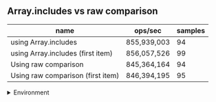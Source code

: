 ## Array.includes vs raw comparison

|name|ops/sec|samples|
|-|-|-|
|using Array.includes|855,939,003|94|
|using Array.includes (first item)|856,057,526|99|
|Using raw comparison|845,364,164|94|
|Using raw comparison (first item)|846,394,195|95|


<details>
<summary>Environment</summary>

* __Machine:__ linux x64 | 4 vCPUs | 15.6GB Mem
* __Run:__ Tue Mar 12 2024 18:49:26 GMT+0000 (Coordinated Universal Time)
</details>

<!--
{"environment":{"platform":"linux","arch":"x64","cpus":4,"totalMemory":15.606491088867188},"benchmarks":[{"name":"using Array.includes","opsSec":855939002.6454834,"samples":8},{"name":"using Array.includes (first item)","opsSec":856057526.35276,"samples":7},{"name":"Using raw comparison","opsSec":845364164.3254136,"samples":7},{"name":"Using raw comparison (first item)","opsSec":846394195.0744534,"samples":6}]}-->
